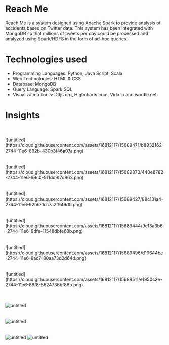 # Reach Me
Reach Me is a system designed using Apache Spark to provide analysis of accidents based on Twitter data. This
system has been integrated with MongoDB so that millions of tweets per day could be processed and analyzed using
Spark/HDFS in the form of ad-hoc queries.

# Technologies used
*	Programming Languages: Python, Java Script, Scala 
*	Web Technologies: HTML & CSS 
*	Database: MongoDB 
*	Query Language: Spark SQL 
*	Visualization Tools: D3js.org, Highcharts.com, Vida.io and wordle.net 

# Insights
<br>
<br>
![untitled](https://cloud.githubusercontent.com/assets/16812117/15689471/b8932162-2744-11e6-892b-430b3f46a07a.png)
<br><br><br>
![untitled](https://cloud.githubusercontent.com/assets/16812117/15689373/440e8782-2744-11e6-99c0-511dc9f7d963.png)
<br>
<br>
<br>
![untitled](https://cloud.githubusercontent.com/assets/16812117/15689427/88c131a4-2744-11e6-92b6-1cc7a2f949d0.png)
<br><br><br>
![untitled](https://cloud.githubusercontent.com/assets/16812117/15689444/9e13a3b6-2744-11e6-9dfe-11548dbfe68b.png)
<br><br><br>
![untitled](https://cloud.githubusercontent.com/assets/16812117/15689496/d19644be-2744-11e6-8ac7-80aa73d2d64d.png)
<br><br><br>
![untitled](https://cloud.githubusercontent.com/assets/16812117/15689511/e1950c2e-2744-11e6-88f8-5624736bf88b.png)
<br><br><br>

![untitled](https://cloud.githubusercontent.com/assets/16812117/15689533/0b7b7ece-2745-11e6-9869-ce86bbb88cee.png)
<br><br><br>
![untitled](https://cloud.githubusercontent.com/assets/16812117/15690244/45605440-2748-11e6-9dd1-9a942dca7292.png)
<br><br><br>
![untitled](https://cloud.githubusercontent.com/assets/16812117/15690327/a3e4620e-2748-11e6-98df-fde5eadfcefa.png)
![untitled](https://cloud.githubusercontent.com/assets/16812117/15689742/12de8cb4-2746-11e6-94f3-fb1ee29a45ff.jpg)
<br><br><br>
